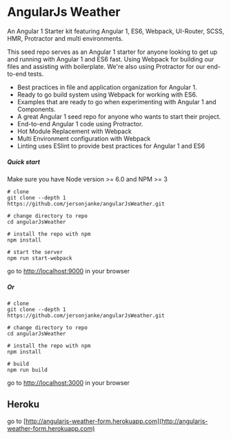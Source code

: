 AngularJs Weather
=============================

An Angular 1 Starter kit featuring Angular 1, ES6, Webpack, UI-Router, SCSS, HMR, Protractor and multi environments.

This seed repo serves as an Angular 1 starter for anyone looking to get up and running with Angular 1 and ES6 fast. Using Webpack for building our files and assisting with boilerplate. We're also using Protractor for our end-to-end tests.

- Best practices in file and application organization for Angular 1.
- Ready to go build system using Webpack for working with ES6.
- Examples that are ready to go when experimenting with Angular 1 and Components.
- A great Angular 1 seed repo for anyone who wants to start their project.
- End-to-end Angular 1 code using Protractor.
- Hot Module Replacement with Webpack
- Multi Environment configuration with Webpack
- Linting uses ESlint to provide best practices for Angular 1 and ES6

##### Quick start

Make sure you have Node version >= 6.0 and NPM >= 3

```
# clone
git clone --depth 1 https://github.com/jersonjanke/angularJsWeather.git

# change directory to repo
cd angularJsWeather

# install the repo with npm
npm install

# start the server
npm run start-webpack

```

go to [http://localhost:9000](http://localhost:9000) in your browser

##### Or

```
# clone
git clone --depth 1 https://github.com/jersonjanke/angularJsWeather.git

# change directory to repo
cd angularJsWeather

# install the repo with npm
npm install

# build
npm run build
```

go to [http://localhost:3000](http://localhost:3000) in your browser

## Heroku

go to [http://angularjs-weather-form.herokuapp.com](http://angularjs-weather-form.herokuapp.com)

